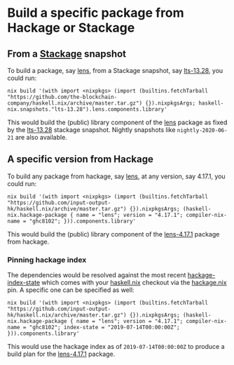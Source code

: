 
# Build a specific package from Hackage or Stackage

## From a [Stackage][] snapshot

To build a package, say [lens][], from a Stackage snapshot, say
[lts-13.28][], you could run:
```shell
nix build '(with import <nixpkgs> (import (builtins.fetchTarball "https://github.com/the-blockchain-company/haskell.nix/archive/master.tar.gz") {}).nixpkgsArgs; haskell-nix.snapshots."lts-13.28").lens.components.library'
```
This would build the (public) library component of the [lens][] package as
fixed by the [lts-13.28][] stackage snapshot. Nightly snapshots like
`nightly-2020-06-21` are also available.

## A specific version from Hackage

To build any package from hackage, say [lens][], at any version, say 4.17.1,
you could run:
```shell
nix build '(with import <nixpkgs> (import (builtins.fetchTarball "https://github.com/input-output-hk/haskell.nix/archive/master.tar.gz") {}).nixpkgsArgs; (haskell-nix.hackage-package { name = "lens"; version = "4.17.1"; compiler-nix-name = "ghc8102"; })).components.library'
```
This would build the (public) library component of the [lens-4.17.1][] package
from hackage.

### Pinning hackage index

The dependencies would be resolved against the most recent
[hackage-index-state][] which comes with your [haskell.nix][] checkout via the
[hackage.nix][] pin.  A specific one can be specified as well:
```shell
nix build '(with import <nixpkgs> (import (builtins.fetchTarball "https://github.com/input-output-hk/haskell.nix/archive/master.tar.gz") {}).nixpkgsArgs; (haskell-nix.hackage-package { name = "lens"; version = "4.17.1"; compiler-nix-name = "ghc8102"; index-state = "2019-07-14T00:00:00Z"; })).components.library'
```
This would use the hackage index as of `2019-07-14T00:00:00Z` to produce a
build plan for the [lens-4.17.1][] package.

[Stackage]: https://stackage.org
[Hackage]: https://hackage.haskell.org
[hackage.nix]: https://github.com/the-blockchain-company/hackage.nix
[haskell.nix]: https://github.com/the-blockchain-company/haskell.nix
[lts-13.28]: https://www.stackage.org/lts-13.28
[lens]: https://hackage.haskell.org/package/lens
[lens-4.17.1]: https://hackage.haskell.org/package/lens-4.17.1
[hackage-index-state]: https://github.com/the-blockchain-company/hackage.nix/blob/master/index-state-hashes.nix

